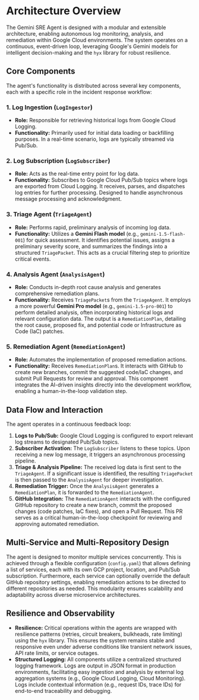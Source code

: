 # Architecture Overview

The Gemini SRE Agent is designed with a modular and extensible architecture, enabling autonomous log monitoring, analysis, and remediation within Google Cloud environments. The system operates on a continuous, event-driven loop, leveraging Google's Gemini models for intelligent decision-making and the `hyx` library for robust resilience.

## Core Components

The agent's functionality is distributed across several key components, each with a specific role in the incident response workflow:

### 1. Log Ingestion (`LogIngestor`)
*   **Role:** Responsible for retrieving historical logs from Google Cloud Logging.
*   **Functionality:** Primarily used for initial data loading or backfilling purposes. In a real-time scenario, logs are typically streamed via Pub/Sub.

### 2. Log Subscription (`LogSubscriber`)
*   **Role:** Acts as the real-time entry point for log data.
*   **Functionality:** Subscribes to Google Cloud Pub/Sub topics where logs are exported from Cloud Logging. It receives, parses, and dispatches log entries for further processing. Designed to handle asynchronous message processing and acknowledgment.

### 3. Triage Agent (`TriageAgent`)
*   **Role:** Performs rapid, preliminary analysis of incoming log data.
*   **Functionality:** Utilizes a **Gemini Flash model** (e.g., `gemini-1.5-flash-001`) for quick assessment. It identifies potential issues, assigns a preliminary severity score, and summarizes the findings into a structured `TriagePacket`. This acts as a crucial filtering step to prioritize critical events.

### 4. Analysis Agent (`AnalysisAgent`)
*   **Role:** Conducts in-depth root cause analysis and generates comprehensive remediation plans.
*   **Functionality:** Receives `TriagePacket`s from the `TriageAgent`. It employs a more powerful **Gemini Pro model** (e.g., `gemini-1.5-pro-001`) to perform detailed analysis, often incorporating historical logs and relevant configuration data. The output is a `RemediationPlan`, detailing the root cause, proposed fix, and potential code or Infrastructure as Code (IaC) patches.

### 5. Remediation Agent (`RemediationAgent`)
*   **Role:** Automates the implementation of proposed remediation actions.
*   **Functionality:** Receives `RemediationPlan`s. It interacts with GitHub to create new branches, commit the suggested code/IaC changes, and submit Pull Requests for review and approval. This component integrates the AI-driven insights directly into the development workflow, enabling a human-in-the-loop validation step.

## Data Flow and Interaction

The agent operates in a continuous feedback loop:

1.  **Logs to Pub/Sub:** Google Cloud Logging is configured to export relevant log streams to designated Pub/Sub topics.
2.  **Subscriber Activation:** The `LogSubscriber` listens to these topics. Upon receiving a new log message, it triggers an asynchronous processing pipeline.
3.  **Triage & Analysis Pipeline:** The received log data is first sent to the `TriageAgent`. If a significant issue is identified, the resulting `TriagePacket` is then passed to the `AnalysisAgent` for deeper investigation.
4.  **Remediation Trigger:** Once the `AnalysisAgent` generates a `RemediationPlan`, it is forwarded to the `RemediationAgent`.
5.  **GitHub Integration:** The `RemediationAgent` interacts with the configured GitHub repository to create a new branch, commit the proposed changes (code patches, IaC fixes), and open a Pull Request. This PR serves as a critical human-in-the-loop checkpoint for reviewing and approving automated remediation.

## Multi-Service and Multi-Repository Design

The agent is designed to monitor multiple services concurrently. This is achieved through a flexible configuration (`config.yaml`) that allows defining a list of services, each with its own GCP project, location, and Pub/Sub subscription. Furthermore, each service can optionally override the default GitHub repository settings, enabling remediation actions to be directed to different repositories as needed. This modularity ensures scalability and adaptability across diverse microservice architectures.

## Resilience and Observability

*   **Resilience:** Critical operations within the agents are wrapped with resilience patterns (retries, circuit breakers, bulkheads, rate limiting) using the `hyx` library. This ensures the system remains stable and responsive even under adverse conditions like transient network issues, API rate limits, or service outages.
*   **Structured Logging:** All components utilize a centralized structured logging framework. Logs are output in JSON format in production environments, facilitating easy ingestion and analysis by external log aggregation systems (e.g., Google Cloud Logging, Cloud Monitoring). Logs include contextual information (e.g., request IDs, trace IDs) for end-to-end traceability and debugging.
